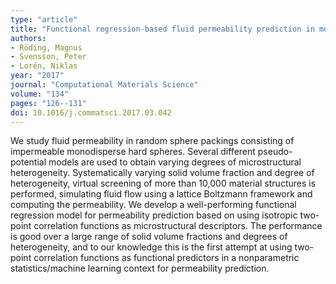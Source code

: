```yaml
---
type: "article"
title: "Functional regression-based fluid permeability prediction in monodisperse sphere packings from isotropic two-point correlation functions"
authors:
- Röding, Magnus
- Svensson, Peter
- Lorén, Niklas
year: "2017"
journal: "Computational Materials Science"
volume: "134"
pages: "126--131"
doi: 10.1016/j.commatsci.2017.03.042
---
```

We study fluid permeability in random sphere packings consisting of impermeable monodisperse hard spheres. Several different pseudo-potential models are used to obtain varying degrees of microstructural heterogeneity. Systematically varying solid volume fraction and degree of heterogeneity, virtual screening of more than 10,000 material structures is performed, simulating fluid flow using a lattice Boltzmann framework and computing the permeability. We develop a well-performing functional regression model for permeability prediction based on using isotropic two-point correlation functions as microstructural descriptors. The performance is good over a large range of solid volume fractions and degrees of heterogeneity, and to our knowledge this is the first attempt at using two-point correlation functions as functional predictors in a nonparametric statistics/machine learning context for permeability prediction.